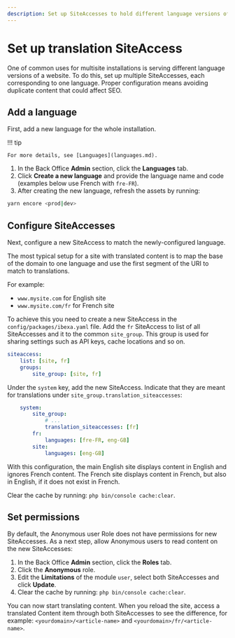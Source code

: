 ```yaml
---
description: Set up SiteAccesses to hold different language versions of a site.
---
```


# Set up translation SiteAccess

One of common uses for multisite installations is serving different language versions of a website.
To do this, set up multiple SiteAccesses, each corresponding to one language.
Proper configuration means avoiding duplicate content that could affect SEO.

## Add a language

First, add a new language for the whole installation.

!!! tip

    For more details, see [Languages](languages.md).

1. In the Back Office **Admin** section, click the **Languages** tab.
1. Click **Create a new language** and provide the language name and code (examples below use French with `fre-FR`).
1. After creating the new language, refresh the assets by running:

```bash
yarn encore <prod|dev>
```

## Configure SiteAccesses

Next, configure a new SiteAccess to match the newly-configured language.

The most typical setup for a site with translated content is to map the base of the domain to one language
and use the first segment of the URI to match to translations.

For example:

- `www.mysite.com` for English site
- `www.mysite.com/fr` for French site

To achieve this you need to create a new SiteAccess in the `config/packages/ibexa.yaml` file.
Add the `fr` SiteAccess to list of all SiteAccesses and it to the common `site_group`.
This group is used for sharing settings such as API keys, cache locations and so on.

``` yaml
siteaccess:
    list: [site, fr]
    groups:
        site_group: [site, fr]
```

Under the `system` key, add the new SiteAccess.
Indicate that they are meant for translations under `site_group.translation_siteaccesses`:

``` yaml
    system:
        site_group:
            # ...
            translation_siteaccesses: [fr]
        fr:
            languages: [fre-FR, eng-GB]
        site:
            languages: [eng-GB]
```

With this configuration, the main English site displays content in English and ignores French content.
The French site displays content in French, but also in English, if it does not exist in French.

Clear the cache by running: `php bin/console cache:clear`.

## Set permissions

By default, the Anonymous user Role does not have permissions for new SiteAccesses.
As a next step, allow Anonymous users to read content on the new SiteAccesses:

1. In the Back Office **Admin** section, click the **Roles** tab.
1. Click the **Anonymous** role.
1. Edit the **Limitations** of the module `user`, select both SiteAccesses and click **Update**.
1. Clear the cache by running: `php bin/console cache:clear`.

You can now start translating content.
When you reload the site, access a translated Content item through both SiteAccesses to see the difference,
for example: `<yourdomain>/<article-name>` and `<yourdomain>/fr/<article-name>`.
